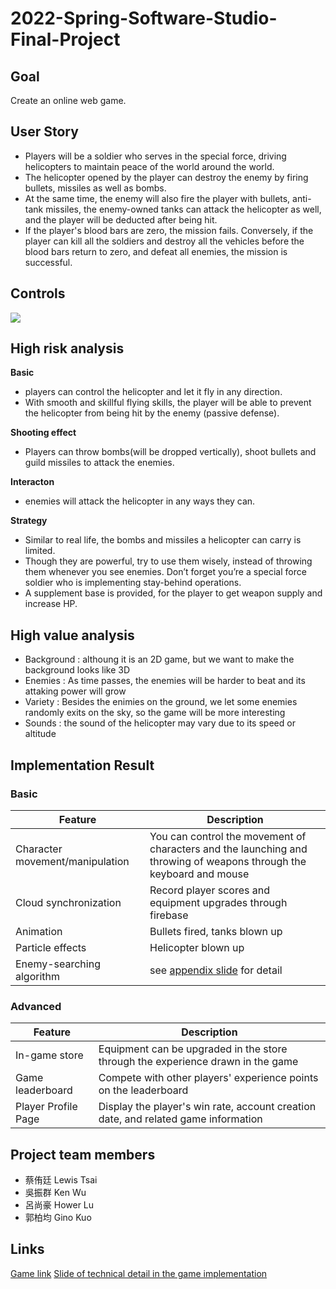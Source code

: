 # 2022-Spring-Software-Studio-Final-Project
## Goal
Create an online web game.

## User Story
* Players will be a soldier who serves in the special force, driving helicopters to maintain peace of the world around the world.
* The helicopter opened by the player can destroy the enemy by firing bullets, missiles as well as bombs.
* At the same time, the enemy will also fire the player with bullets, anti-tank missiles, the enemy-owned tanks can attack the helicopter as well, and the player will be deducted after being hit.
* If the player's blood bars are zero, the mission fails. Conversely, if the player can kill all the soldiers and destroy all the vehicles before the blood bars return to zero, and defeat all enemies, the mission is successful.

## Controls
![](https://i.imgur.com/P1XpiMh.png)

## High risk analysis
**Basic**
* players can control the helicopter and let it fly in any direction.
* With smooth and skillful flying skills, the player will be able to prevent the helicopter from being hit by the enemy (passive defense).

**Shooting effect**
* Players can throw bombs(will be dropped vertically), shoot bullets and guild missiles to attack the enemies.

**Interacton** 
* enemies will attack the helicopter in any ways they can.

**Strategy**
* Similar to real life, the bombs and missiles a helicopter can carry is limited.
* Though they are powerful, try to use them wisely, instead of throwing them whenever you see enemies. Don’t forget you’re a special force soldier who is implementing stay-behind operations.
* A supplement base is provided, for the player to get weapon supply and increase HP.

## High value analysis
* Background : althoung it is an 2D game, but we want to make the background looks like 3D
* Enemies : As time passes, the enemies will be harder to beat and its attaking power will grow
* Variety : Besides the enimies on the ground, we let some enemies randomly exits on the sky, so the game will be more interesting
* Sounds : the sound of the helicopter may vary due to its speed or altitude

## Implementation Result
### Basic
| Feature | Description | 
| -------- | -------- | 
| Character movement/manipulation     | You can control the movement of characters and the launching and throwing of weapons through the keyboard and mouse     | 
| Cloud synchronization     | Record player scores and equipment upgrades through firebase     | 
| Animation     | Bullets fired, tanks blown up     | 
| Particle effects     | Helicopter blown up     | 
| Enemy-searching algorithm     | see  [appendix slide](##Links) for detail  | 

### Advanced
| Feature | Description | 
| -------- | -------- | 
| In-game store     | Equipment can be upgraded in the store through the experience drawn in the game     | 
| Game leaderboard     | Compete with other players' experience points on the leaderboard     | 
| Player Profile Page     | Display the player's win rate, account creation date, and related game information     |

## Project team members
* 蔡侑廷 Lewis Tsai
* 吳振群 Ken Wu
* 呂尚豪 Hower Lu
* 郭柏均 Gino Kuo

## Links
[Game link](https://software-studio-final-pr-cb8dd.web.app/)
[Slide of technical detail in the game implementation](https://docs.google.com/presentation/d/1AuD8WxYeNrQEyAemIyQW1CipYhMemDyLrYU0JyUJIoQ/edit?usp=sharing)
